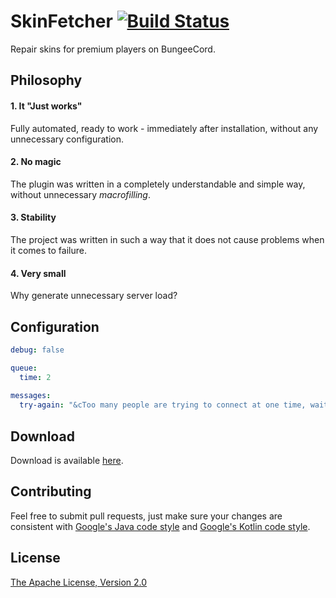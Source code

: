 # SkinFetcher [![Build Status](https://travis-ci.org/kacperduras/SkinFetcher.svg?branch=master)](https://travis-ci.org/kacperduras/SkinFetcher)
Repair skins for premium players on BungeeCord.

## Philosophy

#### 1. It "Just works"
Fully automated, ready to work - immediately after installation, without any unnecessary configuration.

#### 2. No magic
The plugin was written in a completely understandable and simple way, without unnecessary *macrofilling*.

#### 3. Stability
The project was written in such a way that it does not cause problems when it comes to failure.

#### 4. Very small
Why generate unnecessary server load?

## Configuration
```yaml
debug: false

queue:
  time: 2
  
messages:
  try-again: "&cToo many people are trying to connect at one time, wait and try again later."
```

## Download
Download is available [here](https://github.com/kacperduras/SkinFetcher/releases).

## Contributing

Feel free to submit pull requests, just make sure your changes are consistent with 
[Google's Java code style](https://google.github.io/styleguide/javaguide.html) 
and 
[Google's Kotlin code style](https://android.github.io/kotlin-guides/style.html).

## License
[The Apache License, Version 2.0](LICENSE)
